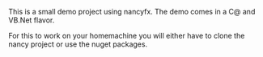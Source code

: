 This is a small demo project using nancyfx. The demo comes in a C@ and VB.Net flavor.

For this to work on your homemachine you will either have to clone the nancy project or use the nuget packages.